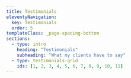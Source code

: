 ```yaml
---
title: Testimonials
eleventyNavigation:
  key: Testimonials
  order: 5
templateClass: _page-spacing-bottom
sections:
  - type: intro
    heading: "Testimonials"
    subheading: "What my clients have to say"
  - type: testimonials-grid
    ids: [1, 2, 3, 4, 5, 6, 7, 8, 9, 10, 11]
---
```

